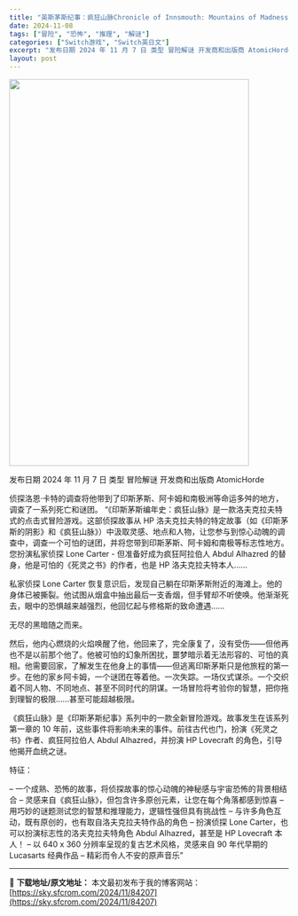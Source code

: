 ```yaml
---
title: "英斯茅斯纪事：疯狂山脉Chronicle of Innsmouth: Mountains of Madness Switch NSP (v8.6.363)英文"
date: 2024-11-08
tags: ["冒险", "恐怖", "推理", "解谜"]
categories: ["Switch游戏", "Switch英日文"]
excerpt: "发布日期 2024 年 11 月 7 日 类型 冒险解谜 开发商和出版商 AtomicHorde 侦探洛恩·卡特的调查将他带到了印斯茅斯、阿卡姆和南极洲等命运多舛的地方，调查了一系列死亡和谜团。 “《印斯茅斯编年史：疯狂山脉》是一款洛夫克拉夫特式的点击式冒险游戏。这部侦探故事从 HP 洛夫克拉夫特的&hellip;"
layout: post
---
```


<img class="aligncenter size-full wp-image-84208" src="https://sky.sfcrom.com/wp-content/uploads/2024/11/2024110814123744.webp" alt="" width="432" height="698" />

发布日期 2024 年 11 月 7 日
类型 冒险解谜
开发商和出版商 AtomicHorde

侦探洛恩·卡特的调查将他带到了印斯茅斯、阿卡姆和南极洲等命运多舛的地方，调查了一系列死亡和谜团。
“《印斯茅斯编年史：疯狂山脉》是一款洛夫克拉夫特式的点击式冒险游戏。这部侦探故事从 HP 洛夫克拉夫特的特定故事（如《印斯茅斯的阴影》和《疯狂山脉》）中汲取灵感、地点和人物，让您参与到惊心动魄的调查中，调查一个可怕的谜团，并将您带到印斯茅斯、阿卡姆和南极等标志性地方。您扮演私家侦探 Lone Carter - 但准备好成为疯狂阿拉伯人 Abdul Alhazred 的替身，他是可怕的《死灵之书》的作者，也是 HP 洛夫克拉夫特本人……

私家侦探 Lone Carter 恢复意识后，发现自己躺在印斯茅斯附近的海滩上。他的身体已被撕裂。他试图从烟盒中抽出最后一支香烟，但手臂却不听使唤。他渐渐死去，眼中的恐惧越来越强烈，他回忆起与修格斯的致命遭遇……

无尽的黑暗随之而来。

然后，他内心燃烧的火焰唤醒了他，他回来了，完全康复了，没有受伤——但他再也不是以前那个他了。他被可怕的幻象所困扰，噩梦暗示着无法形容的、可怕的真相。他需要回家，了解发生在他身上的事情——但逃离印斯茅斯只是他旅程的第一步。在他的家乡阿卡姆，一个谜团在等着他。一次失踪。一场仪式谋杀。一个交织着不同人物、不同地点、甚至不同时代的阴谋。一场冒险将考验你的智慧，把你拖到理智的极限……甚至可能超越极限。

《疯狂山脉》是《印斯茅斯纪事》系列中的一款全新冒险游戏。故事发生在该系列第一章的 10 年前，这些事件将影响未来的事件。前往古代也门，扮演《死灵之书》作者、疯狂阿拉伯人 Abdul Alhazred，并扮演 HP Lovecraft 的角色，引导他揭开血统之谜。

特征：

– 一个成熟、恐怖的故事，将侦探故事的惊心动魄的神秘感与宇宙恐怖的背景相结合
– 灵感来自《疯狂山脉》，但包含许多原创元素，让您在每个角落都感到惊喜
– 用巧妙的谜题测试您的智慧和推理能力，逻辑性强但具有挑战性
– 与许多角色互动，既有原创的，也有取自洛夫克拉夫特作品的角色
– 扮演侦探 Lone Carter，也可以扮演标志性的洛夫克拉夫特角色 Abdul Alhazred，甚至是 HP Lovecraft 本人！
– 以 640 x 360 分辨率呈现的复古艺术风格，灵感来自 90 年代早期的 Lucasarts 经典作品
– 精彩而令人不安的原声音乐”

---
📖 **下载地址/原文地址：** 本文最初发布于我的博客网站：[https://sky.sfcrom.com/2024/11/84207](https://sky.sfcrom.com/2024/11/84207)
